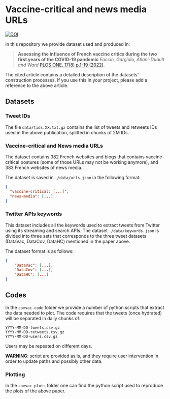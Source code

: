 # Vaccine-critical and news media URLs

[![DOI](https://zenodo.org/badge/498278444.svg)](https://zenodo.org/badge/latestdoi/498278444)

In this repository we provide dataset used and produced in:

> **Assessing the influence of French vaccine critics during the two first years of the COVID-19 pandemic**
> *Faccin, Gargiulo, Atlani-Duault and Ward*
> [PLOS ONE, 17(8) p.1-19 (2022)](https://doi.org/10.1371/journal.pone.0271157).

The cited article contains a detailed description of the datasets' construction processes.
If you use this in your project, please add a reference to the above article.

## Datasets

### Tweet IDs

The file `data/tids.XX.txt.gz` contains the list of tweets and retweets IDs used in the above publication, splitted in chunks of 2M IDs.

### Vaccine-critical and News media URLs

The dataset contains 382 French websites and blogs that contains vaccine-critical postures (some of those URLs may not be working anymore), and 383 French websites of news media.

The dataset is saved in `./data/urls.json` in the following format:

```json
{
  "vaccine-critical: [...]",
  "news-media": [...]
}
```

### Twitter APIs keywords

This dataset includes all the keywords used to extract tweets from Twitter using its streaming and search APIs.
The dataset `./data/keywords.json` is divided into three sets that corresponds to the three tweet datasets (DataVac, DataCov, DataHC) mentioned in the paper above.

The dataset format is as follows:

```json
{
    "DataVac": [...],
    "DataCov": [...],
    "DataHC": [...]
}
```

## Codes

In the `covvac-code` folder we provide a number of python scripts that extract the data needed to plot.
The code requires that the tweets (once hydrated) will be separated in daily chunks of:

```
YYYY-MM-DD-tweets.csv.gz
YYYY-MM-DD-retweets.csv.gz
YYYY-MM-DD-users.csv.gz
```

Users may be repeated on different days.

**WARNING**: script are provided as is, and they require user intervention in order to update paths and possibly other data.

### Plotting

In the `covvac-plots` folder one can find the python script used to reproduce the plots of the above paper.
